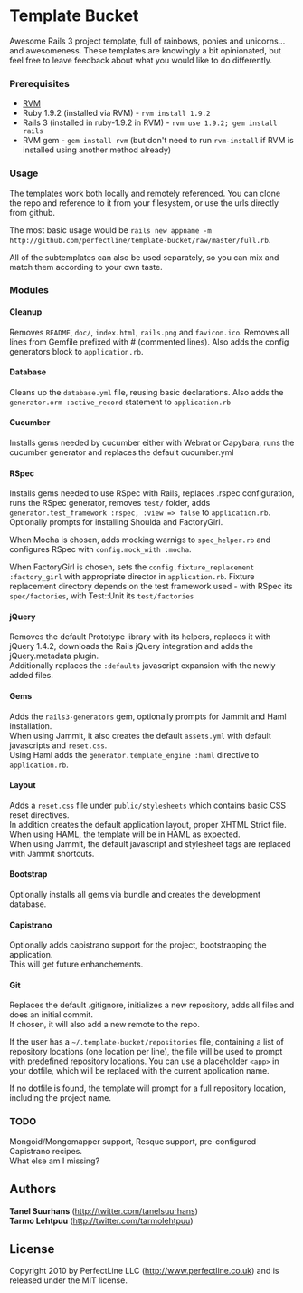# Template Bucket

Awesome Rails 3 project template, full of rainbows, ponies and unicorns... and awesomeness.
These templates are knowingly a bit opinionated, but feel free to leave feedback about what you would like to do differently.

### Prerequisites

- [RVM](http://rvm.beginrescueend.com/)
- Ruby 1.9.2 (installed via RVM) - `rvm install 1.9.2`
- Rails 3 (installed in ruby-1.9.2 in RVM) - `rvm use 1.9.2; gem install rails`
- RVM gem - `gem install rvm` (but don't need to run `rvm-install` if RVM is installed using another method already)

### Usage

The templates work both locally and remotely referenced.
You can clone the repo and reference to it from your filesystem, or use the urls directly from github.

The most basic usage would be `rails new appname -m http://github.com/perfectline/template-bucket/raw/master/full.rb`. 

All of the subtemplates can also be used separately, so you can mix and match them according to your own taste.

### Modules
#### Cleanup
Removes `README`, `doc/`, `index.html`, `rails.png` and `favicon.ico`.
Removes all lines from Gemfile prefixed with # (commented lines).
Also adds the config generators block to `application.rb`.

#### Database
Cleans up the `database.yml` file, reusing basic declarations.
Also adds the `generator.orm :active_record` statement to `application.rb`

#### Cucumber
Installs gems needed by cucumber either with Webrat or Capybara, runs the cucumber generator and replaces the default cucumber.yml

#### RSpec
Installs gems needed to use RSpec with Rails, replaces .rspec configuration, runs the RSpec generator, removes `test/` folder, adds `generator.test_framework :rspec, :view => false` to `application.rb`.
Optionally prompts for installing Shoulda and FactoryGirl.

When Mocha is chosen, adds mocking warnigs to `spec_helper.rb` and configures RSpec with `config.mock_with :mocha`.

When FactoryGirl is chosen, sets the `config.fixture_replacement :factory_girl` with appropriate director in `application.rb`.
Fixture replacement directory depends on the test framework used - with RSpec its `spec/factories`, with Test::Unit its `test/factories`

#### jQuery
Removes the default Prototype library with its helpers, replaces it with jQuery 1.4.2, downloads the Rails jQuery integration and adds the jQuery.metadata plugin.  
Additionally replaces the `:defaults` javascript expansion with the newly added files.

#### Gems
Adds the `rails3-generators` gem, optionally prompts for Jammit and Haml installation.  
When using Jammit, it also creates the default `assets.yml` with default javascripts and `reset.css`.  
Using Haml adds the `generator.template_engine :haml` directive to `application.rb`.

#### Layout
Adds a `reset.css` file under `public/stylesheets` which contains basic CSS reset directives.  
In addition creates the default application layout, proper XHTML Strict file.  
When using HAML, the template will be in HAML as expected.  
When using Jammit, the default javascript and stylesheet tags are replaced with Jammit shortcuts.

#### Bootstrap
Optionally installs all gems via bundle and creates the development database.

#### Capistrano
Optionally adds capistrano support for the project, bootstrapping the application.  
This will get future enhanchements.

#### Git
Replaces the default .gitignore, initializes a new repository, adds all files and does an initial commit.  
If chosen, it will also add a new remote to the repo.  

If the user has a `~/.template-bucket/repositories` file, containing a list of repository locations (one location per line), the file will be used to prompt with predefined repository locations. You can use a placeholder `<app>` in your dotfile, which will be replaced with the current application name.

If no dotfile is found, the template will prompt for a full repository location, including the project name.

### TODO
Mongoid/Mongomapper support, Resque support, pre-configured Capistrano recipes.  
What else am I missing?

## Authors

**Tanel Suurhans** (<http://twitter.com/tanelsuurhans>)  
**Tarmo Lehtpuu** (<http://twitter.com/tarmolehtpuu>)

## License
Copyright 2010 by PerfectLine LLC (<http://www.perfectline.co.uk>) and is released under the MIT license.